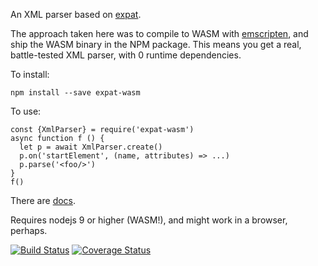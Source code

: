 An XML parser based on [expat](https://github.com/libexpat/libexpat).

The approach taken here was to compile to WASM with
[emscripten](https://kripken.github.io/emscripten-site/index.html),
and ship the WASM binary in the NPM package.  This means you get a real,
battle-tested XML parser, with 0 runtime dependencies.

To install:

    npm install --save expat-wasm

To use:

    const {XmlParser} = require('expat-wasm')
    async function f () {
      let p = await XmlParser.create()
      p.on('startElement', (name, attributes) => ...)
      p.parse('<foo/>')
    }
    f()

There are [docs](https://hildjj.github.io/expat-wasm/).

Requires nodejs 9 or higher (WASM!), and might work in a browser, perhaps.

[![Build Status](https://travis-ci.org/hildjj/expat-wasm.svg?branch=master)](https://travis-ci.org/hildjj/expat-wasm)
[![Coverage Status](https://coveralls.io/repos/github/hildjj/expat-wasm/badge.svg?branch=master)](https://coveralls.io/github/hildjj/expat-wasm?branch=master)